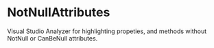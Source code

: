 # NotNullAttributes
Visual Studio Analyzer for highlighting propeties, and methods without NotNull or CanBeNull attributes.
